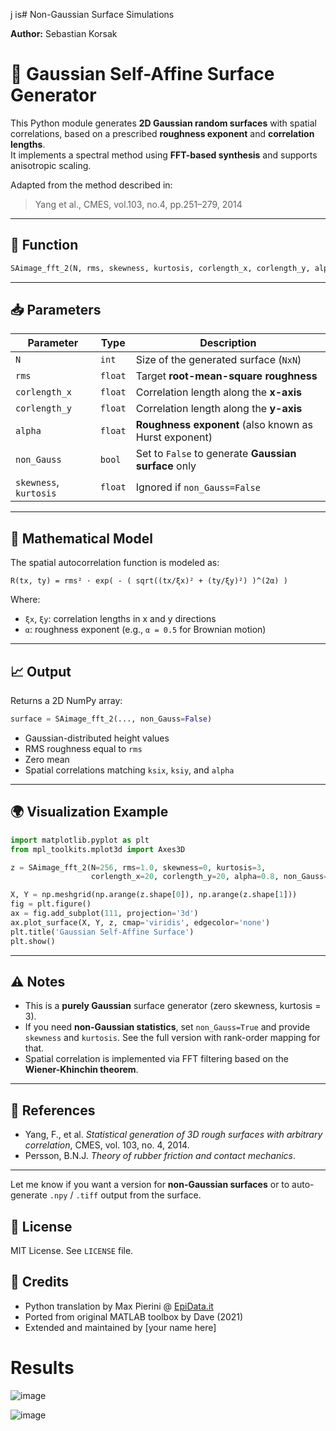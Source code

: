 j is# Non-Gaussian Surface Simulations

**Author:** Sebastian Korsak

# 🌄 Gaussian Self-Affine Surface Generator

This Python module generates **2D Gaussian random surfaces** with spatial correlations, based on a prescribed **roughness exponent** and **correlation lengths**.  
It implements a spectral method using **FFT-based synthesis** and supports anisotropic scaling.

Adapted from the method described in:

> Yang et al., CMES, vol.103, no.4, pp.251–279, 2014

---

## 🔧 Function

```python
SAimage_fft_2(N, rms, skewness, kurtosis, corlength_x, corlength_y, alpha, non_Gauss=False)
```

---

## 📥 Parameters

| Parameter      | Type    | Description |
|----------------|---------|-------------|
| `N`            | `int`   | Size of the generated surface (`NxN`) |
| `rms`          | `float` | Target **root-mean-square roughness** |
| `corlength_x`  | `float` | Correlation length along the **x-axis** |
| `corlength_y`  | `float` | Correlation length along the **y-axis** |
| `alpha`        | `float` | **Roughness exponent** (also known as Hurst exponent) |
| `non_Gauss`    | `bool`  | Set to `False` to generate **Gaussian surface** only |
| `skewness`, `kurtosis` | `float` | Ignored if `non_Gauss=False` |

---

## 🧠 Mathematical Model
The spatial autocorrelation function is modeled as:

`R(tx, ty) = rms² · exp( - ( sqrt((tx/ξx)² + (ty/ξy)²) )^(2α) )`

Where:
- `ξx`, `ξy`: correlation lengths in x and y directions
- `α`: roughness exponent (e.g., `α = 0.5` for Brownian motion)


---

## 📈 Output

Returns a 2D NumPy array:

```python
surface = SAimage_fft_2(..., non_Gauss=False)
```

- Gaussian-distributed height values
- RMS roughness equal to `rms`
- Zero mean
- Spatial correlations matching `ksix`, `ksiy`, and `alpha`

---

## 🌍 Visualization Example

```python
import matplotlib.pyplot as plt
from mpl_toolkits.mplot3d import Axes3D

z = SAimage_fft_2(N=256, rms=1.0, skewness=0, kurtosis=3,
                  corlength_x=20, corlength_y=20, alpha=0.8, non_Gauss=False)

X, Y = np.meshgrid(np.arange(z.shape[0]), np.arange(z.shape[1]))
fig = plt.figure()
ax = fig.add_subplot(111, projection='3d')
ax.plot_surface(X, Y, z, cmap='viridis', edgecolor='none')
plt.title('Gaussian Self-Affine Surface')
plt.show()
```

---

## ⚠️ Notes

- This is a **purely Gaussian** surface generator (zero skewness, kurtosis = 3).
- If you need **non-Gaussian statistics**, set `non_Gauss=True` and provide `skewness` and `kurtosis`. See the full version with rank-order mapping for that.
- Spatial correlation is implemented via FFT filtering based on the **Wiener-Khinchin theorem**.


---

## 📜 References

- Yang, F., et al. *Statistical generation of 3D rough surfaces with arbitrary correlation*, CMES, vol. 103, no. 4, 2014.
- Persson, B.N.J. *Theory of rubber friction and contact mechanics*.

---


Let me know if you want a version for **non-Gaussian surfaces** or to auto-generate `.npy` / `.tiff` output from the surface.
## 📂 License

MIT License. See `LICENSE` file.

## 👥 Credits

- Python translation by Max Pierini @ [EpiData.it](https://epidata.it)
- Ported from original MATLAB toolbox by Dave (2021)
- Extended and maintained by [your name here]

# Results

![image](https://github.com/user-attachments/assets/be9a6f7b-90c5-4240-89bc-78a295d5c9bb)

![image](https://github.com/user-attachments/assets/a328b67c-366d-4d67-ab96-d95e5e2e6f12)
